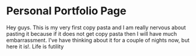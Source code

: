 # Personal Portfolio Page
Hey guys. This is my very first copy pasta and I am really nervous about pasting it because if it does not get copy pasta then I will have much embarrassment. I've have thinking about it for a couple of nights now, but here it is!.
Life is futility